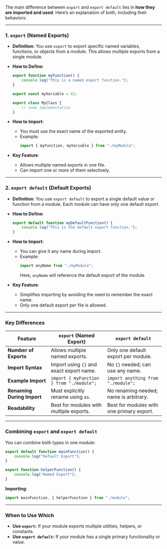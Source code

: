 The main difference between `export` and `export default` lies in **how they are imported and used**. Here’s an explanation of both, including their behaviors:

---

### **1. `export` (Named Exports)**

- **Definition**: 
  You use `export` to export specific named variables, functions, or objects from a module. This allows multiple exports from a single module.

- **How to Define**:
  ```javascript
  export function myFunction() {
      console.log("This is a named export function.");
  }

  export const myVariable = 42;

  export class MyClass {
      // some implementation
  }
  ```

- **How to Import**:
  - You must use the exact name of the exported entity.
  - Example:
    ```javascript
    import { myFunction, myVariable } from "./myModule";
    ```

- **Key Feature**: 
  - Allows multiple named exports in one file.
  - Can import one or more of them selectively.

---

### **2. `export default` (Default Exports)**

- **Definition**:
  You use `export default` to export a single default value or function from a module. Each module can have only one default export.

- **How to Define**:
  ```javascript
  export default function myDefaultFunction() {
      console.log("This is the default export function.");
  }
  ```

- **How to Import**:
  - You can give it any name during import.
  - Example:
    ```javascript
    import anyName from "./myModule";
    ```
    Here, `anyName` will reference the default export of the module.

- **Key Feature**:
  - Simplifies importing by avoiding the need to remember the exact name.
  - Only one default export per file is allowed.

---

### **Key Differences**

| Feature                  | `export` (Named Export)                     | `export default`                         |
|--------------------------|---------------------------------------------|------------------------------------------|
| **Number of Exports**    | Allows multiple named exports.              | Only one default export per module.      |
| **Import Syntax**        | Import using `{}` and exact export name.    | No `{}` needed; can use any name.        |
| **Example Import**       | `import { myFunction } from "./module";`    | `import anything from "./module";`       |
| **Renaming During Import** | Must explicitly rename using `as`.         | No renaming needed; name is arbitrary.   |
| **Readability**          | Best for modules with multiple exports.     | Best for modules with one primary export.|

---

### **Combining `export` and `export default`**

You can combine both types in one module:
```javascript
export default function mainFunction() {
    console.log("Default Export");
}

export function helperFunction() {
    console.log("Named Export");
}
```

**Importing**:
```javascript
import mainFunction, { helperFunction } from "./module";
```

---

### **When to Use Which**
- **Use `export`:** If your module exports multiple utilities, helpers, or constants.
- **Use `export default`:** If your module has a single primary functionality or value.